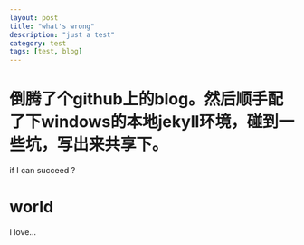 ```yaml
---
layout: post
title: "what's wrong"
description: "just a test"
category: test
tags: [test, blog]
---
```


# 倒腾了个github上的blog。然后顺手配了下windows的本地jekyll环境，碰到一些坑，写出来共享下。

if I can succeed ?

# world

I love...